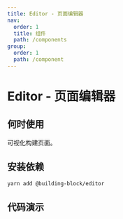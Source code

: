 ```yaml
---
title: Editor - 页面编辑器
nav:
  order: 1
  title: 组件
  path: /components
group:
  order: 1
  path: /component
---
```


# Editor - 页面编辑器

## 何时使用

可视化构建页面。

## 安装依赖

```bash
yarn add @building-block/editor
```

## 代码演示

<code src="./demos/demo1.tsx">
